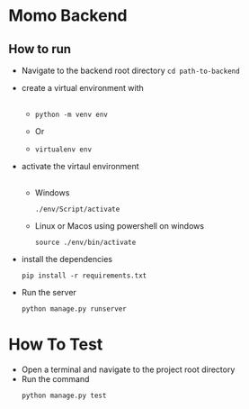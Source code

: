 # Momo Backend

## How to run

 - Navigate to the backend root directory
`cd path-to-backend`

 - create a virtual environment with
    ## 
    - 
        ```
        python -m venv env
        ```
    - <p>Or</p>
    - 
        ```
        virtualenv env
        ```
 - activate the virtaul environment
    ## 
    - Windows
        ```
        ./env/Script/activate
        ```
    - Linux or Macos using powershell on windows
        ```
        source ./env/bin/activate
        ```
 - install the dependencies
    ```
    pip install -r requirements.txt
    ```

 - Run the server
    ```
    python manage.py runserver
    ```

# How To Test
- Open a terminal and navigate to the project root directory
- Run the command
    ```
    python manage.py test
    ```